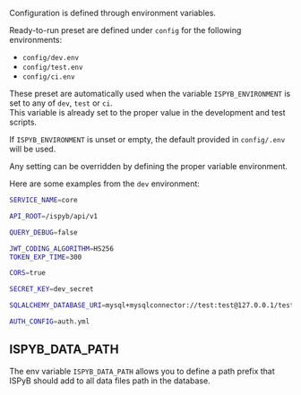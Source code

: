 Configuration is defined through environment variables.

Ready-to-run preset are defined under `config` for the following environments:

- `config/dev.env`
- `config/test.env`
- `config/ci.env`

These preset are automatically used when the variable `ISPYB_ENVIRONMENT` is set to any of `dev`, `test` or `ci`.  
This variable is already set to the proper value in the development and test scripts.

If `ISPYB_ENVIRONMENT` is unset or empty, the default provided in `config/.env` will be used.

Any setting can be overridden by defining the proper variable environment.

Here are some examples from the `dev` environment:

```bash
SERVICE_NAME=core

API_ROOT=/ispyb/api/v1

QUERY_DEBUG=false

JWT_CODING_ALGORITHM=HS256
TOKEN_EXP_TIME=300

CORS=true

SECRET_KEY=dev_secret

SQLALCHEMY_DATABASE_URI=mysql+mysqlconnector://test:test@127.0.0.1/test

AUTH_CONFIG=auth.yml

```

## ISPYB_DATA_PATH

The env variable `ISPYB_DATA_PATH` allows you to define a path prefix that ISPyB should add to all data files path in the database.
